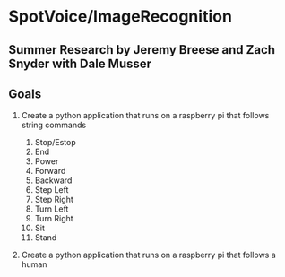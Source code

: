 # SpotVoice/ImageRecognition
## Summer Research by Jeremy Breese and Zach Snyder with Dale Musser
## Goals
1. Create a python application that runs on a raspberry pi that follows string commands
    1. Stop/Estop
    2. End
    3. Power
    4. Forward
    5. Backward
    6. Step Left
    7. Step Right
    8. Turn Left
    9. Turn Right
    10. Sit
    11. Stand

2. Create a python application that runs on a raspberry pi that follows a human
